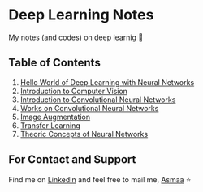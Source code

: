 # Deep Learning Notes
My notes (and codes) on deep learnig :dizzy:

## Table of Contents
1. [Hello World of Deep Learning with Neural Networks](https://github.com/asmaamirkhan/DeepLearningNotes/tree/master/0-HelloWorld)
1. [Introduction to Computer Vision](https://github.com/asmaamirkhan/DeepLearningNotes/tree/master/1-Intro2ComputerVision)
1. [Introduction to Convolutional Neural Networks](https://github.com/asmaamirkhan/DeepLearningNotes/tree/master/2-Intro2CNN)
1. [Works on Convolutional Neural Networks](https://github.com/asmaamirkhan/DeepLearningNotes/tree/master/3-CNNWorks)
1. [Image Augmentation](https://github.com/asmaamirkhan/DeepLearningNotes/tree/master/4-ImageAugmentation)
1. [Transfer Learning](https://github.com/asmaamirkhan/DeepLearningNotes/tree/master/5-TransferLearning)
1. [Theoric Concepts of Neural Networks](https://github.com/asmaamirkhan/DeepLearningNotes/tree/master/6-NNConcepts)

## For Contact and Support
Find me on [LinkedIn](https://www.linkedin.com/in/asmaa-mirkhan/) and feel free to mail me, [Asmaa](mailto:asmaamirkhan.am@gmail.com) :star: